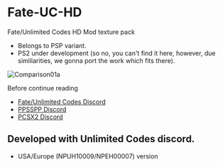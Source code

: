 # Fate-UC-HD
Fate/Unlimited Codes HD Mod texture pack
- Belongs to PSP variant.
- PS2 under development (so no, you can't find it here, however, due similiarities, we gonna port the work which fits there).

![Comparison01a](https://user-images.githubusercontent.com/63470108/167704792-2c945c21-0d47-4006-aa98-934c4d200e9a.png)

Before continue reading
- [Fate/Unlimited Codes Discord](https://discord.gg/heVP6Rbd4K)
- [PPSSPP Discord](https://discord.gg/5NJB6dD)
- [PCSX2 Discord](https://discord.gg/RW4DTBX4jm)


## Developed with Unlimited Codes discord.
- USA/Europe (NPUH10009/NPEH00007) version
